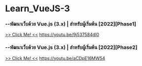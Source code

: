 # Learn_VueJS-3

### --พัฒนาเว็บด้วย Vue.js (3.x) | สำหรับผู้เริ่มต้น [2022][Phase1]
[>> Click Me! <<](https://youtu.be/9j537584dI0 "VueJS-3")
https://youtu.be/9j537584dI0

### --พัฒนาเว็บด้วย Vue.js (3.x) | สำหรับผู้เริ่มต้น [2022][Phase2]
[>> Click Me! <<](https://youtu.be/aCDpE16MW54 "VueJS-3")
https://youtu.be/aCDpE16MW54
